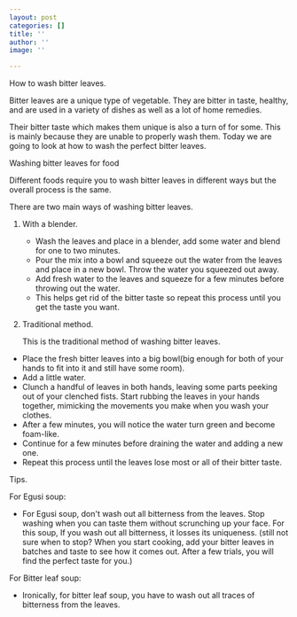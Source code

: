 ```yaml
---
layout: post
categories: []
title: ''
author: ''
image: ''

---
```

How to wash bitter leaves.

Bitter leaves are a unique type of vegetable. They are bitter in taste, healthy, and are used in a variety of dishes as well as a lot of home remedies.

Their bitter taste which makes them unique is also a turn of for some. This is mainly because they are unable to properly wash them. Today we are going to look at how to wash the perfect bitter leaves.

Washing bitter leaves for food

Different foods require you to wash bitter leaves in different ways but the overall process is the same. 

There are two main ways of washing bitter leaves.

1. With a blender.
   * Wash the leaves and place in a blender, add some water and blend for one to two minutes.
   * Pour the mix into a bowl and squeeze out the water from the leaves and place in a new bowl. Throw the water you squeezed out away.
   * Add fresh water to the leaves and squeeze for a few minutes before throwing out the water. 
   * This helps get rid of the bitter taste so repeat this process until you get the taste you want.
2. Traditional method.

   This is the traditional method of washing bitter leaves.

* Place the fresh bitter leaves into a big bowl(big enough for both of your hands to fit into it and still have some room).
* Add a little water.
* Clunch a handful of leaves in both hands, leaving some parts peeking out of your clenched fists. Start rubbing the leaves in your hands together, mimicking the movements you make when you wash your clothes.
* After a few minutes, you will notice the water turn green and become foam-like.
* Continue for a few minutes before draining the water and adding a new one.
* Repeat this process until the leaves lose most or all of their bitter taste. 

Tips.

For Egusi soup:

* For Egusi soup, don't wash out all bitterness from the leaves. Stop washing when you can taste them without scrunching up your face. For this soup, If you wash out all bitterness, it losses its uniqueness. (still not sure when to stop? When you start cooking, add your bitter leaves in batches and taste to see how it comes out. After a few trials, you will find the perfect taste for you.)

For Bitter leaf soup:

* Ironically, for bitter leaf soup, you have to wash out all traces of bitterness from the leaves.